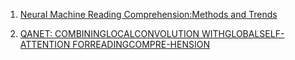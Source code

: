 1. [Neural Machine Reading Comprehension:Methods and Trends](https://arxiv.org/pdf/1907.01118v1.pdf)

2. [QANET:   COMBININGLOCALCONVOLUTION   WITHGLOBALSELF-ATTENTION   FORREADINGCOMPRE-HENSION](https://arxiv.org/pdf/1804.09541.pdf)
